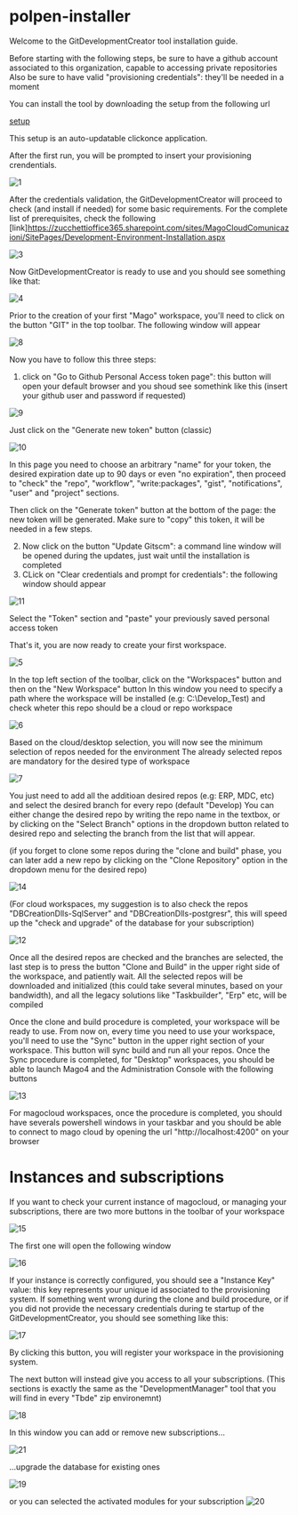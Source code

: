 # polpen-installer
Welcome to the GitDevelopmentCreator tool installation guide.

Before starting with the following steps, be sure to have a github account associated to this organization, capable to accessing private repositories
Also be sure to have valid "provisioning credentials": they'll be needed in a moment

You can install the tool by downloading the setup from the following url


[setup](https://raw.githubusercontent.com/Microarea/polpen-installer/gh-pages/setup.exe)

This setup is an auto-updatable clickonce application.

After the first run, you will be prompted to insert your provisioning crendentials.

![1](https://user-images.githubusercontent.com/23628484/203728119-f4936d3b-e09c-4d74-a37f-001131be3173.PNG)

After the credentials validation, the GitDevelopmentCreator will proceed to check (and install if needed) for some basic requirements.
For the complete list of prerequisites, check the following [link]https://zucchettioffice365.sharepoint.com/sites/MagoCloudComunicazioni/SitePages/Development-Environment-Installation.aspx

![3](https://user-images.githubusercontent.com/23628484/203728133-b8cf1c9c-9de9-494a-8846-0a5506f64798.PNG)

Now GitDevelopmentCreator is ready to use and you should see something like that:

![4](https://user-images.githubusercontent.com/23628484/203728144-9e393acb-bc15-477c-91b4-2c2d726a5f9f.PNG)

Prior to the creation of your first "Mago" workspace, you'll need to click on the button "GIT" in the top toolbar.
The following window will appear

![8](https://user-images.githubusercontent.com/23628484/203751070-8ee1356b-3419-4b33-91a0-92b9e05f8187.PNG)

Now you have to follow this three steps: 
1) click on "Go to Github Personal Access token page": 
   this button will open your default browser and you shoud see somethink like this (insert your github user and password if requested)

![9](https://user-images.githubusercontent.com/23628484/203752246-77ab04f1-98b2-4359-ba1b-f6c074212c96.PNG)

Just click on the "Generate new token" button (classic)
   
![10](https://user-images.githubusercontent.com/23628484/203752752-701fcb9c-30f5-4af5-af68-6d2ba50c7240.PNG)

In this page you need to choose an arbitrary "name" for your token, the desired expiration date up to 90 days or even "no expiration", then proceed to  "check" the "repo", "workflow", "write:packages", "gist", "notifications", "user" and "project" sections.

Then click on the "Generate token" button at the bottom of the page: the new token will be generated.
Make sure to "copy" this token, it will be needed in a few steps.

2) Now click on the button "Update Gitscm": a command line window will be opened during the updates, just wait until the installation is completed
3) CLick on "Clear credentials and prompt for credentials": the following window should appear

 ![11](https://user-images.githubusercontent.com/23628484/203757141-83483b35-ad62-4c07-86c3-1eecbe59d4c6.PNG)

Select the "Token" section and "paste" your previously saved personal access token

That's it, you are now ready to create your first workspace.

![5](https://user-images.githubusercontent.com/23628484/203728151-f32e6447-04e3-4b4f-90ab-e953aed7d516.PNG)

In the top left section of the toolbar, click on the "Workspaces" button and then on the "New Workspace" button
In this window you need to specify a path where the workspace will be installed (e.g: C:\Develop_Test) and check wheter this repo should be a cloud or repo workspace

![6](https://user-images.githubusercontent.com/23628484/203728153-a71e7ba0-342a-4090-8ce0-015c1983a551.PNG)

Based on the cloud/desktop selection, you will now see the minimum selection of repos needed for the environment
The already selected repos are mandatory for the desired type of workspace

![7](https://user-images.githubusercontent.com/23628484/203728160-a67b52a5-dac2-4dd8-919d-2d847b846410.PNG)

You just need to add all the additioan desired repos (e.g: ERP, MDC, etc) and select the desired branch for every repo (default "Develop)
You can either change the desired repo by writing the repo name in the textbox, or by clicking on the "Select Branch" options in the dropdown button related to desired repo and selecting the branch from the list that will appear.

(if you forget to clone some repos during the "clone and build" phase, you can later add a new repo by clicking on the "Clone Repository" option in the dropdown menu for the desired repo)

![14](https://user-images.githubusercontent.com/23628484/203764119-ae8c4973-fa12-49d8-be69-497b220ba279.png)

(For cloud workspaces, my suggestion is to also check the repos "DBCreationDlls-SqlServer" and "DBCreationDlls-postgresr", this will speed up the "check and upgrade" of the database for your subscription)

![12](https://user-images.githubusercontent.com/23628484/203759425-749f5f13-f5c1-4c5a-8a26-db43bb2d714c.png)

Once all the desired repos are checked and the branches are selected, the last step is to press the button "Clone and Build" in the upper right side of the workspace, and patiently wait.
All the selected repos will be downloaded and initialized (this could take several minutes, based on your bandwidth), and all the legacy solutions like "Taskbuilder", "Erp" etc, will be compiled

Once the clone and build procedure is completed, your workspace will be ready to use.
From now on, every time you need to use your workspace, you'll need to use the "Sync" button in the upper right section of your workspace. This button will sync build and run all your repos.
Once the Sync procedure is completed, for "Desktop" workspaces, you should be able to launch Mago4 and the Administration Console  with the following buttons

![13](https://user-images.githubusercontent.com/23628484/203763184-916a063e-dbed-4db0-a5ac-eeb099d0f9e4.PNG)

For magocloud workspaces, once the procedure is completed, you should have severals powershell windows in your taskbar and you should be able to connect to mago cloud by opening the url "http://localhost:4200" on your browser

# Instances and subscriptions

If you want to check your current instance of magocloud, or managing your subscriptions, there are two more buttons in the toolbar of your workspace

![15](https://user-images.githubusercontent.com/23628484/203765293-eb0a0541-8010-41b9-b190-93c6f7bfe713.PNG)

The first one will open the following window

![16](https://user-images.githubusercontent.com/23628484/203765758-8df14128-5beb-4af2-9e18-adcbb194aa13.PNG)

If your instance is correctly configured, you should see a "Instance Key" value: this key represents your unique id associated to the provisioning system.
If something went wrong during the clone and build procedure, or if you did not provide the necessary credentials during te startup of the GitDevelopmentCreator, you should see something like this:

![17](https://user-images.githubusercontent.com/23628484/203766814-3030b7db-6f68-4a33-aa62-659705c58dda.PNG)

By clicking this button, you will register your workspace in the provisioning system.

The next button will instead give you access to all your subscriptions.
(This sections is exactly the same as the "DevelopmentManager" tool that you will find in every "Tbde" zip environemnt)

![18](https://user-images.githubusercontent.com/23628484/203767700-9b93583b-8cb9-4ea3-9b05-3d4033011e3f.PNG)

In this window you can add or remove new subscriptions...

![21](https://user-images.githubusercontent.com/23628484/203770469-a07e52b3-f0e8-45d8-a79c-84167d79daa7.PNG)

...upgrade the database for existing ones

![19](https://user-images.githubusercontent.com/23628484/203769852-656fd9dd-6d77-477e-ae65-64731807018e.png)

or you can selected the activated modules for your subscription
![20](https://user-images.githubusercontent.com/23628484/203770246-e8a6c960-d755-40e9-8d79-17e775f8e425.PNG)
